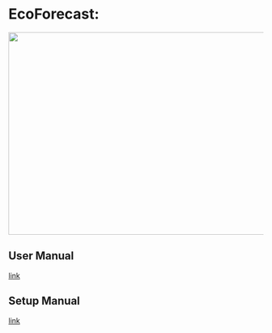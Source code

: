 # EcoForecast:
<img align="middle" src="https://github.com/akhtarnabeel/ecoforecastCS/raw/master/screenshots/System.jpg" width="600" height="400" />


## User Manual
  [link](/UserManual.md)
  
  
## Setup Manual
  [link](/SystemSetup.md)
